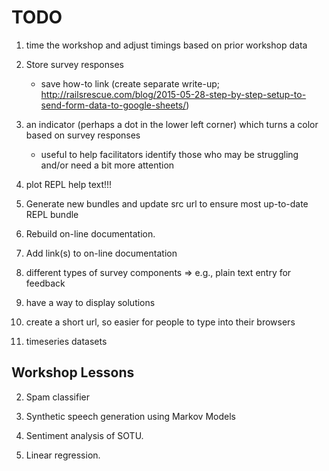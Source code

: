 # TODO

1. time the workshop and adjust timings based on prior workshop data

2. Store survey responses

   - save how-to link (create separate write-up; http://railsrescue.com/blog/2015-05-28-step-by-step-setup-to-send-form-data-to-google-sheets/)

3. an indicator (perhaps a dot in the lower left corner) which turns a color based on survey responses

   - useful to help facilitators identify those who may be struggling and/or need a bit more attention

4. plot REPL help text!!!

5. Generate new bundles and update src url to ensure most up-to-date REPL bundle

6. Rebuild on-line documentation.

7. Add link(s) to on-line documentation

8. different types of survey components => e.g., plain text entry for feedback

9. have a way to display solutions

10. create a short url, so easier for people to type into their browsers

11. timeseries datasets


## Workshop Lessons

2. Spam classifier

3. Synthetic speech generation using Markov Models

4. Sentiment analysis of SOTU.

5. Linear regression.
